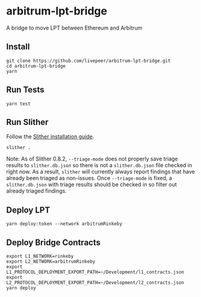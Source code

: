 # arbitrum-lpt-bridge

A bridge to move LPT between Ethereum and Arbitrum

## Install

```
git clone https://github.com/livepeer/arbitrum-lpt-bridge.git
cd arbitrum-lpt-bridge
yarn
```

## Run Tests

```
yarn test
```

## Run Slither

Follow the [Slither installation guide](https://github.com/crytic/slither#how-to-install).

```
slither .
```

Note: As of Slither 0.8.2, `--triage-mode` does not properly save triage results to `slither.db.json` so there is not a `slither.db.json` file checked in right now. As a result, `slither` will currently always report findings that have already been triaged as non-issues. Once `--triage-mode` is fixed, a `slither.db.json` with triage results should be checked in so filter out already triaged findings.

## Deploy LPT

```
yarn deploy:token --network arbitrumRinkeby
```

## Deploy Bridge Contracts

```
export L1_NETWORK=rinkeby
export L2_NETWORK=arbitrumRinkeby
export L1_PROTOCOL_DEPLOYMENT_EXPORT_PATH=~/Development/l1_contracts.json
export L2_PROTOCOL_DEPLOYMENT_EXPORT_PATH=~/Development/l2_contracts.json
yarn deploy
```
